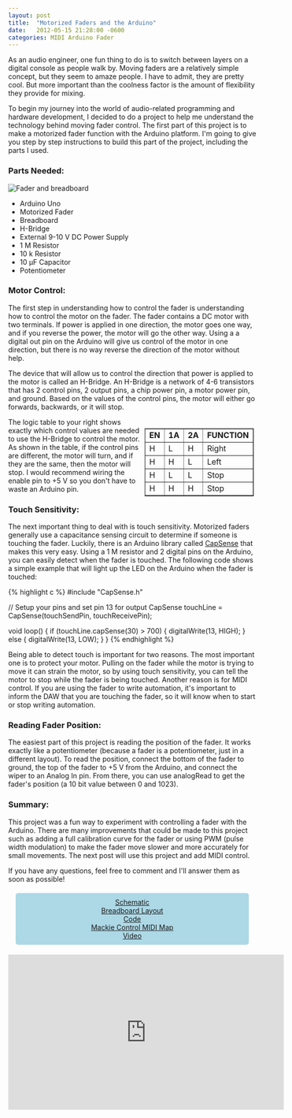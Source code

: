 ```yaml
---
layout: post
title:  "Motorized Faders and the Arduino"
date:   2012-05-15 21:28:00 -0600
categories: MIDI Arduino Fader
---
```

As an audio engineer, one fun thing to do is to switch between layers on a digital console as people walk by.  Moving faders are a relatively simple concept, but they seem to amaze people.  I have to admit, they are pretty cool.  But more important than the coolness factor is the amount of flexibility they provide for mixing.

To begin my journey into the world of audio-related programming and hardware development, I decided to do a project to help me understand the technology behind moving fader control.  The first part of this project is to make a motorized fader function with the Arduino platform.  I'm going to give you step by step instructions to build this part of the project, including the parts I used.

### Parts Needed:

![Fader and breadboard](/content/images/2014/Sep/IMG_0005.jpg)

* Arduino Uno
* Motorized Fader
* Breadboard
* H-Bridge
* External 9-10 V DC Power Supply
* 1 M Resistor
* 10 k Resistor
* 10 µF Capacitor
* Potentiometer

### Motor Control:

The first step in understanding how to control the fader is understanding how to control the motor on the fader.  The fader contains a DC motor with two terminals.  If power is applied in one direction, the motor goes one way, and if you reverse the power, the motor will go the other way.  Using a a digital out pin on the Arduino will give us control of the motor in one direction, but there is no way reverse the direction of the motor without help.

The device that will allow us to control the direction that power is applied to the motor is called an H-Bridge.  An H-Bridge is a network of 4-6 transistors that has 2 control pins, 2 output pins, a chip power pin, a motor power pin, and ground.  Based on the values of the control pins, the motor will either go forwards, backwards, or it will stop.

<div style="float: right; padding: 5px;">
  <table width="250px" border="1">
    <tbody>
      <tr>
        <td><strong>EN</strong></td>
        <td><strong>1A</strong></td>
        <td><strong>2A</strong></td>
        <td><strong>FUNCTION</strong></td>
      </tr>
      <tr>
        <td> H</td>
        <td> L</td>
        <td> H</td>
        <td> Right</td>
      </tr>
      <tr>
        <td> H</td>
        <td> H</td>
        <td> L</td>
        <td> Left</td>
      </tr>
      <tr>
        <td> H</td>
        <td> L</td>
        <td> L</td>
        <td> Stop</td>
      </tr>
      <tr>
        <td> H</td>
        <td> H</td>
        <td> H</td>
        <td> Stop</td>
      </tr>
    </tbody>
  </table>
</div>

The logic table to your right shows exactly which control values are needed to use the H-Bridge to control the motor.  As shown in the table, if the control pins are different, the motor will turn, and if they are the same, then the motor will stop.  I would recommend wiring the enable pin to +5 V so you don't have to waste an Arduino pin.

### Touch Sensitivity:

The next important thing to deal with is touch sensitivity.  Motorized faders generally use a capacitance sensing circuit to determine if someone is touching the fader.  Luckily, there is an Arduino library called <a href="http://www.arduino.cc/playground/Main/CapSense" target="_blank">CapSense</a> that makes this very easy.  Using a 1 M resistor and 2 digital pins on the Arduino, you can easily detect when the fader is touched.  The following code shows a simple example that will light up the LED on the Arduino when the fader is touched:

{% highlight c %}
#include "CapSense.h"

// Setup your pins and set pin 13 for output
CapSense touchLine = CapSense(touchSendPin, touchReceivePin);

void loop() {
    if (touchLine.capSense(30) > 700) {
        digitalWrite(13, HIGH);
    } else {
        digitalWrite(13, LOW);
    }
}
{% endhighlight %}

Being able to detect touch is important for two reasons.  The most important one is to protect your motor. Pulling on the fader while the motor is trying to move it can strain the motor, so by using touch sensitivity, you can tell the motor to stop while the fader is being touched.  Another reason is for MIDI control.  If you are using the fader to write automation, it's important to inform the DAW that you are touching the fader, so it will know when to start or stop writing automation.

### Reading Fader Position:

The easiest part of this project is reading the position of the fader.  It works exactly like a potentiometer (because a fader is a potentiometer, just in a different layout).  To read the position, connect the bottom of the fader to ground, the top of the fader to +5 V from the Arduino, and connect the wiper to an Analog In pin.  From there, you can use analogRead to get the fader's position (a 10 bit value between 0 and 1023).

### Summary:

This project was a fun way to experiment with controlling a fader with the Arduino.  There are many improvements that could be made to this project such as adding a full calibration curve for the fader or using PWM (pulse width modulation) to make the fader move slower and more accurately for small movements.  The next post will use this project and add MIDI control.

If you have any questions, feel free to comment and I'll answer them as soon as possible!

<div style="width: 90%; margin: 20px auto 0 auto; text-align: center; background-color: lightblue; padding: 10px; border-radius: 5px;">
  <a href="https://github.com/codyhazelwood/motorized-fader-arduino/blob/master/docs/mfcschematic.pdf" target="_blank">Schematic</a><br>
  <a href="https://github.com/codyhazelwood/motorized-fader-arduino/blob/master/docs/mfcbreadboard.pdf" target="_blank">Breadboard Layout</a><br>
  <a href="https://github.com/codyhazelwood/motorized-fader-arduino/blob/master/fadercontrol/fadercontrol.pde" target="_blank">Code</a><br>
  <a href="https://github.com/codyhazelwood/motorized-fader-arduino/blob/master/docs/Mackie%20Control%20MIDI%20Map.pdf" target="_blank">Mackie Control MIDI Map</a><br>
  <a href="http://www.youtube.com/watch?v=ZKK5pNx-M5o"> Video</a>
</div>

<iframe src="http://www.youtube.com/embed/ZKK5pNx-M5o" frameborder="0" width="560" height="315" style="display: block; margin: 20px auto;"></iframe>
